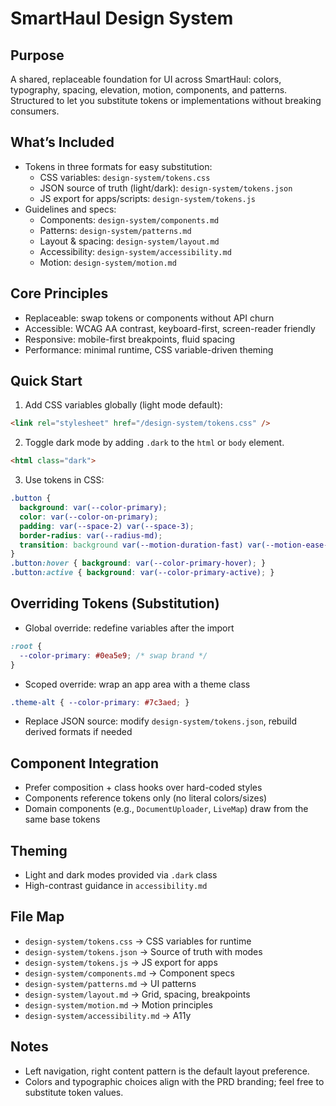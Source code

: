 # SmartHaul Design System

## Purpose
A shared, replaceable foundation for UI across SmartHaul: colors, typography, spacing, elevation, motion, components, and patterns. Structured to let you substitute tokens or implementations without breaking consumers.

## What’s Included
- Tokens in three formats for easy substitution:
  - CSS variables: `design-system/tokens.css`
  - JSON source of truth (light/dark): `design-system/tokens.json`
  - JS export for apps/scripts: `design-system/tokens.js`
- Guidelines and specs:
  - Components: `design-system/components.md`
  - Patterns: `design-system/patterns.md`
  - Layout & spacing: `design-system/layout.md`
  - Accessibility: `design-system/accessibility.md`
  - Motion: `design-system/motion.md`

## Core Principles
- Replaceable: swap tokens or components without API churn
- Accessible: WCAG AA contrast, keyboard-first, screen-reader friendly
- Responsive: mobile-first breakpoints, fluid spacing
- Performance: minimal runtime, CSS variable-driven theming

## Quick Start
1) Add CSS variables globally (light mode default):
```html
<link rel="stylesheet" href="/design-system/tokens.css" />
```
2) Toggle dark mode by adding `.dark` to the `html` or `body` element.
```html
<html class="dark">
```
3) Use tokens in CSS:
```css
.button {
  background: var(--color-primary);
  color: var(--color-on-primary);
  padding: var(--space-2) var(--space-3);
  border-radius: var(--radius-md);
  transition: background var(--motion-duration-fast) var(--motion-ease-standard);
}
.button:hover { background: var(--color-primary-hover); }
.button:active { background: var(--color-primary-active); }
```

## Overriding Tokens (Substitution)
- Global override: redefine variables after the import
```css
:root {
  --color-primary: #0ea5e9; /* swap brand */
}
```
- Scoped override: wrap an app area with a theme class
```css
.theme-alt { --color-primary: #7c3aed; }
```
- Replace JSON source: modify `design-system/tokens.json`, rebuild derived formats if needed

## Component Integration
- Prefer composition + class hooks over hard-coded styles
- Components reference tokens only (no literal colors/sizes)
- Domain components (e.g., `DocumentUploader`, `LiveMap`) draw from the same base tokens

## Theming
- Light and dark modes provided via `.dark` class
- High-contrast guidance in `accessibility.md`

## File Map
- `design-system/tokens.css`  → CSS variables for runtime
- `design-system/tokens.json` → Source of truth with modes
- `design-system/tokens.js`   → JS export for apps
- `design-system/components.md` → Component specs
- `design-system/patterns.md` → UI patterns
- `design-system/layout.md` → Grid, spacing, breakpoints
- `design-system/motion.md` → Motion principles
- `design-system/accessibility.md` → A11y

## Notes
- Left navigation, right content pattern is the default layout preference.
- Colors and typographic choices align with the PRD branding; feel free to substitute token values.